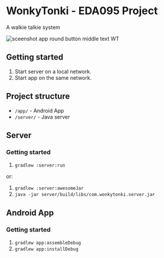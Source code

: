 # WonkyTonki - EDA095 Project
A walkie talkie system

![sceenshot app round button middle text WT](https://cdn.rawgit.com/ada10fl2/EDA095_WonkyTonki_Project/master/assets/WonkyTonkiScreenshot.jpg "WonkiTonki screenshot")

## Getting started
1. Start server on a local network.
2. Start app on the same network.

## Project structure
 * `/app/` - Android App
 * `/server/` - Java server

## Server
### Getting started
1. `gradlew :server:run`

or:

1. `gradlew :server:awesomeJar`
2. `java -jar server/build/libs/com.wonkytonki.server.jar`

## Android App
### Getting started

1. `gradlew app:assembleDebug`
2. `gradlew app:installDebug`
